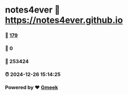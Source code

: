 # notes4ever :link: https://notes4ever.github.io 
### :page_facing_up: [179](https://notes4ever.github.io/tag.html) 
### :speech_balloon: 0 
### :hibiscus: 253424 
### :alarm_clock: 2024-12-26 15:14:25 
### Powered by :heart: [Gmeek](https://github.com/Meekdai/Gmeek)
